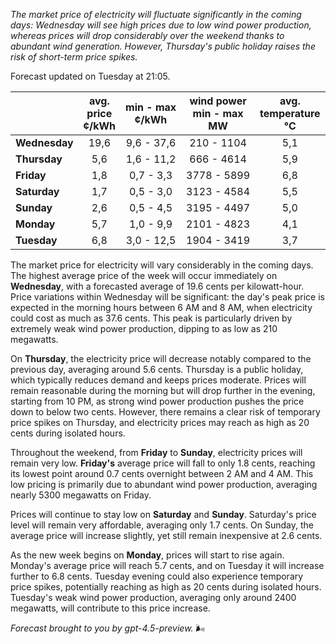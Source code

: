 *The market price of electricity will fluctuate significantly in the coming days: Wednesday will see high prices due to low wind power production, whereas prices will drop considerably over the weekend thanks to abundant wind generation. However, Thursday's public holiday raises the risk of short-term price spikes.*

Forecast updated on Tuesday at 21:05.

|              | avg.<br>price<br>¢/kWh | min - max<br>¢/kWh | wind power<br>min - max<br>MW | avg.<br>temperature<br>°C |
|:-------------|:----------------:|:----------------:|:--------------------------:|:-------------------:|
| **Wednesday** | 19,6             | 9,6 - 37,6       | 210 - 1104                 | 5,1                 |
| **Thursday**     | 5,6              | 1,6 - 11,2       | 666 - 4614                 | 5,9                 |
| **Friday**   | 1,8              | 0,7 - 3,3        | 3778 - 5899                | 6,8                 |
| **Saturday**    | 1,7              | 0,5 - 3,0        | 3123 - 4584                | 5,5                 |
| **Sunday**   | 2,6              | 0,5 - 4,5        | 3195 - 4497                | 5,0                 |
| **Monday**   | 5,7              | 1,0 - 9,9        | 2101 - 4823                | 4,1                 |
| **Tuesday**     | 6,8              | 3,0 - 12,5       | 1904 - 3419                | 3,7                 |

The market price for electricity will vary considerably in the coming days. The highest average price of the week will occur immediately on **Wednesday**, with a forecasted average of 19.6 cents per kilowatt-hour. Price variations within Wednesday will be significant: the day's peak price is expected in the morning hours between 6 AM and 8 AM, when electricity could cost as much as 37.6 cents. This peak is particularly driven by extremely weak wind power production, dipping to as low as 210 megawatts.

On **Thursday**, the electricity price will decrease notably compared to the previous day, averaging around 5.6 cents. Thursday is a public holiday, which typically reduces demand and keeps prices moderate. Prices will remain reasonable during the morning but will drop further in the evening, starting from 10 PM, as strong wind power production pushes the price down to below two cents. However, there remains a clear risk of temporary price spikes on Thursday, and electricity prices may reach as high as 20 cents during isolated hours.

Throughout the weekend, from **Friday** to **Sunday**, electricity prices will remain very low. **Friday's** average price will fall to only 1.8 cents, reaching its lowest point around 0.7 cents overnight between 2 AM and 4 AM. This low pricing is primarily due to abundant wind power production, averaging nearly 5300 megawatts on Friday.

Prices will continue to stay low on **Saturday** and **Sunday**. Saturday's price level will remain very affordable, averaging only 1.7 cents. On Sunday, the average price will increase slightly, yet still remain inexpensive at 2.6 cents.

As the new week begins on **Monday**, prices will start to rise again. Monday's average price will reach 5.7 cents, and on Tuesday it will increase further to 6.8 cents. Tuesday evening could also experience temporary price spikes, potentially reaching as high as 20 cents during isolated hours. Tuesday's weak wind power production, averaging only around 2400 megawatts, will contribute to this price increase.

*Forecast brought to you by gpt-4.5-preview.* 🌬️
